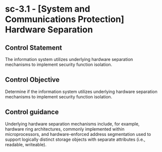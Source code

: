 # sc-3.1 - \[System and Communications Protection\] Hardware Separation

## Control Statement

The information system utilizes underlying hardware separation mechanisms to implement security function isolation.

## Control Objective

Determine if the information system utilizes underlying hardware separation mechanisms to implement security function isolation.

## Control guidance

Underlying hardware separation mechanisms include, for example, hardware ring architectures, commonly implemented within microprocessors, and hardware-enforced address segmentation used to support logically distinct storage objects with separate attributes (i.e., readable, writeable).
